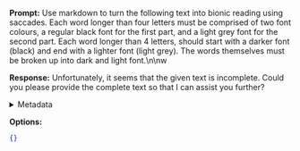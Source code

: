 **Prompt:**
Use markdown to turn the following text into bionic reading using saccades. Each word longer than four letters must be comprised of two font colours, a regular black font for the first part, and a light grey font for the second part. Each word longer than 4 letters, should start with a darker font (black) and end with a lighter font (light grey). The words themselves must be broken up into dark and light font.\n\nw

**Response:**
Unfortunately, it seems that the given text is incomplete. Could you please provide the complete text so that I can assist you further?

<details><summary>Metadata</summary>

- Duration: 1321 ms
- Datetime: 2023-09-16T10:18:40.341536
- Model: gpt-3.5-turbo-0613

</details>

**Options:**
```json
{}
```

